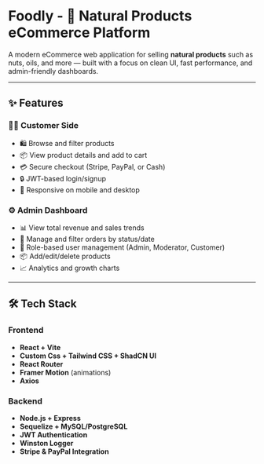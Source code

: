 # Foodly - 🛒 Natural Products eCommerce Platform

A modern eCommerce web application for selling **natural products** such as nuts, oils, and more — built with a focus on clean UI, fast performance, and admin-friendly dashboards.

---

## ✨ Features

### 🧑‍💼 Customer Side

- 🛍️ Browse and filter products
- 📦 View product details and add to cart
- 💳 Secure checkout (Stripe, PayPal, or Cash)
- 🔒 JWT-based login/signup
- 📱 Responsive on mobile and desktop

### ⚙️ Admin Dashboard

- 📊 View total revenue and sales trends
- 🧾 Manage and filter orders by status/date
- 👥 Role-based user management (Admin, Moderator, Customer)
- 📦 Add/edit/delete products
- 📈 Analytics and growth charts

---

## 🛠 Tech Stack

### Frontend

- **React + Vite**
- **Custom Css + Tailwind CSS + ShadCN UI**
- **React Router**
- **Framer Motion** (animations)
- **Axios**

### Backend

- **Node.js + Express**
- **Sequelize + MySQL/PostgreSQL**
- **JWT Authentication**
- **Winston Logger**
- **Stripe & PayPal Integration**
